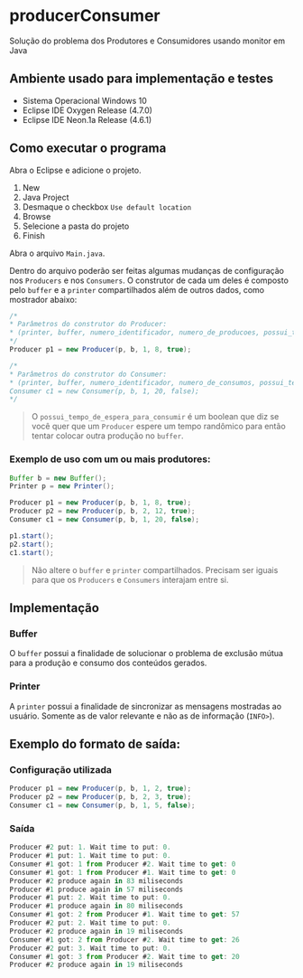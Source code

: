 # producerConsumer

Solução do problema dos Produtores e Consumidores usando monitor em Java

## Ambiente usado para implementação e testes

* Sistema Operacional Windows 10
* Eclipse IDE Oxygen Release (4.7.0)
* Eclipse IDE Neon.1a Release (4.6.1)

## Como executar o programa

Abra o Eclipse e adicione o projeto.

1. New
2. Java Project
3. Desmaque o checkbox `Use default location`
4. Browse
5. Selecione a pasta do projeto
6. Finish

Abra o arquivo `Main.java`.

Dentro do arquivo poderão ser feitas algumas mudanças de configuração nos `Producers` e nos `Consumers`. O construtor de cada um deles é composto pelo `buffer` e a `printer` compartilhados além de outros dados, como mostrador abaixo:

```java
/*
* Parâmetros do construtor do Producer:
* (printer, buffer, numero_identificador, numero_de_producoes, possui_tempo_de_espera_para_produzir)
*/
Producer p1 = new Producer(p, b, 1, 8, true);

/*
* Parâmetros do construtor do Consumer:
* (printer, buffer, numero_identificador, numero_de_consumos, possui_tempo_de_espera_para_consumir)
Consumer c1 = new Consumer(p, b, 1, 20, false);
*/
```

> O `possui_tempo_de_espera_para_consumir` é um boolean que diz se você quer que um `Producer` espere um tempo randômico para então tentar colocar outra produção no `buffer`.

### Exemplo de uso com um ou mais produtores:

```java
Buffer b = new Buffer();
Printer p = new Printer();

Producer p1 = new Producer(p, b, 1, 8, true);
Producer p2 = new Producer(p, b, 2, 12, true);
Consumer c1 = new Consumer(p, b, 1, 20, false);

p1.start(); 
p2.start();
c1.start();
```

> Não altere o `buffer` e `printer` compartilhados. Precisam ser iguais para que os `Producers` e `Consumers` interajam entre si.

## Implementação

### Buffer

O `buffer` possui a finalidade de solucionar o problema de exclusão mútua para a produção e consumo dos conteúdos gerados.

### Printer

A `printer` possui a finalidade de sincronizar as mensagens mostradas ao usuário. Somente as de valor relevante e não as de informação (`INFO>`).

## Exemplo do formato de saída:

### Configuração utilizada

```java
Producer p1 = new Producer(p, b, 1, 2, true);
Producer p2 = new Producer(p, b, 2, 3, true);
Consumer c1 = new Consumer(p, b, 1, 5, false);
```

### Saída

```javascript
Producer #2 put: 1. Wait time to put: 0. 
Producer #1 put: 1. Wait time to put: 0. 
Consumer #1 got: 1 from Producer #2. Wait time to get: 0
Consumer #1 got: 1 from Producer #1. Wait time to get: 0
Producer #2 produce again in 83 miliseconds
Producer #1 produce again in 57 miliseconds
Producer #1 put: 2. Wait time to put: 0. 
Producer #1 produce again in 80 miliseconds
Consumer #1 got: 2 from Producer #1. Wait time to get: 57
Producer #2 put: 2. Wait time to put: 0. 
Producer #2 produce again in 19 miliseconds
Consumer #1 got: 2 from Producer #2. Wait time to get: 26
Producer #2 put: 3. Wait time to put: 0. 
Consumer #1 got: 3 from Producer #2. Wait time to get: 20
Producer #2 produce again in 19 miliseconds
```
